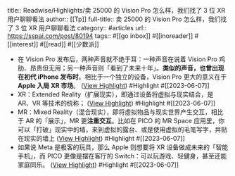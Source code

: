 title:: Readwise/Highlights/卖 25000 的 Vision Pro 怎么样，我们找了 3 位 XR 用户聊聊看法
author:: [[Tp]]
full-title:: 卖 25000 的 Vision Pro 怎么样，我们找了 3 位 XR 用户聊聊看法
category:: #articles
url:: https://sspai.com/post/80194
tags:: #[[go inbox]] #[[inoreader]] #[[interest]] #[[read]] #[[少数派]]

- 在 Vision Pro 发布后，两种声音就不绝于耳：一种声音在说着 Vision Pro 鸡肋、昂贵但无用；另一种声音则「看到了未来十年」。**类似的声音，也曾出现在初代 iPhone 发布时**。相比于一个独立的设备，Vision Pro 更大的意义在于 **Apple 入局 XR 市场**。 ([View Highlight](https://read.readwise.io/read/01h2ax8admsxwz01qpvc9qsz3f)) #Highlight #[[2023-06-07]]
- XR：Extended Reality（扩展现实），即通过设备将虚拟与现实结合，是 AR、VR 等技术的统称； ([View Highlight](https://read.readwise.io/read/01h2ax8exyskne1fkhtkkmwz2s)) #Highlight #[[2023-06-07]]
- MR：Mixed Reality（混合现实），即将虚拟物品与现实世界产生交互，相比于 AR 的「展示」，MR 更**注重交互**。比如在 PICO 的 MR Space 应用里，你可以「打破」现实中的墙，来到虚拟的露台、或是使用虚拟的毛笔写字，并贴在现实的墙上 ([View Highlight](https://read.readwise.io/read/01h2ax8nnnyrpek2aps5ae3fqr)) #Highlight #[[2023-06-07]]
- 如果说 Meta 是极客的玩具，那么 Apple 则想要将 XR 设备做成未来的「智能手机」，而 PICO 更像是摆在客厅的 Switch：可以玩游戏、轻健身，甚至还能家庭同乐。 ([View Highlight](https://read.readwise.io/read/01h2axaeb68mahcnmjj8nkc038)) #Highlight #[[2023-06-07]]